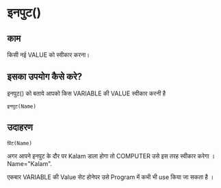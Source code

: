 # इनपुट()

## काम

किसी नई VALUE को स्वीकार करना।

## इसका उपयोग कैसे करे?

इनपुट() को बताये आपको किस VARIABLE की  VALUE स्वीकार करनी है

```
इनपुट(Name)
```

## उदाहरण

```
प्रिंट(Name)
```
अगर आपने इनपुट के दौर पर Kalam डाला होगा तो COMPUTER उसे इस तरह स्वीकार करेगा । Name="Kalam".

एकबार VARIABLE की Value सेट होनेपर उसे Program में कभी भी use किया जा सकता है ।